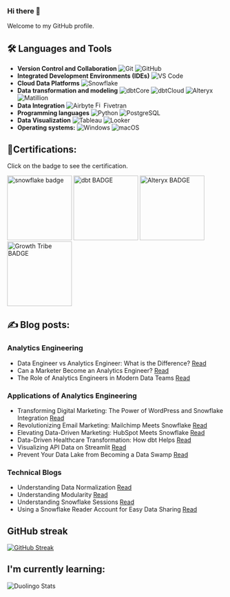 ### Hi there 👋

Welcome to my GitHub profile.

## 🛠️ Languages and Tools

- **Version Control and Collaboration** ![Git](https://img.shields.io/badge/Git-F05032?logo=Git&logoColor=white&style=flat) ![GitHub](https://img.shields.io/badge/GitHub-181717?logo=GitHub&logoColor=white&style=flat)
- **Integrated Development Environments (IDEs)** ![VS Code](https://img.shields.io/badge/VS%20Code-007ACC?logo=Visual%20Studio%20Code&logoColor=white&style=flat)
- **Cloud Data Platforms** ![Snowflake](https://img.shields.io/badge/Snowflake-29B5E8?logo=Snowflake&logoColor=white&style=flat)
- **Data transformation and modeling** ![dbtCore](https://img.shields.io/badge/dbtCore-FF694B?logo=DBT&logoColor=white&style=flat) ![dbtCloud](https://img.shields.io/badge/dbtCloud-FF694B?logo=DBT&logoColor=white&style=flat) ![Alteryx](https://img.shields.io/badge/Alteryx-0078C0?logo=alteryx&logoColor=white&style=flat) ![Matillion](https://img.shields.io/badge/Matillion-19E57F?logo=Matillion&logoColor=white&style=flat)
- **Data Integration**
![Airbyte](https://img.shields.io/badge/Airbyte-615EFF?logo=Airbyte&logoColor=white&style=flat)  <a href="https://your-fivetran-link-here" target="_blank"><img src="https://cdn.icon-icons.com/icons2/2699/PNG/512/fivetran_logo_icon_170149.png" alt="Fivetran" width="15" height="15"></a> Fivetran
- **Programming languages** ![Python](https://img.shields.io/badge/Python-3776AB?logo=Python&logoColor=white&style=flat) ![PostgreSQL](https://img.shields.io/badge/PostgreSQL-336791?logo=PostgreSQL&logoColor=white&style=flat)
- **Data Visualization** ![Tableau](https://img.shields.io/badge/Tableau-E97627?logo=Tableau&logoColor=white&style=flat) ![Looker](https://img.shields.io/badge/Looker-4285F4?logo=Looker&logoColor=white&style=flat)
- **Operating systems:** ![Windows](https://img.shields.io/badge/Windows-0078D6?logo=Windows&logoColor=white&style=flat) ![macOS](https://img.shields.io/badge/macOS-000000?logo=macOS&logoColor=white&style=flat)


## 📄Certifications:

Click on the badge to see the certification.

[<img alt="snowflake badge" width="150" src="https://miro.medium.com/v2/resize:fit:302/0*rSN2PYxEHCVi-_Es.png"/>](https://pdf.credential.net/9hopyggw_1698911053725.pdf) [<img alt="dbt BADGE" width="150" src="https://templates.images.credential.net/167892285199942014616515742341.png"/>](https://credentials.getdbt.com/84d416da-8341-4463-bf09-cbf8f8792aec#gs.3tise5) [<img alt="Alteryx BADGE" width="150" src="https://images.credly.com/size/340x340/images/14744318-8d6a-49c3-971d-6a4a0f524925/Certification_Designer_Core.png"/>](https://www.credly.com/badges/9328d8d9-cbaf-4a52-bdeb-1549e622d57a/public_url) [<img alt="Growth Tribe BADGE" width="150" src="https://api.sertifier.com/userdata/08d9f799-b40a-8cb0-1f3e-46a314b27fb2/2d6bbff5-1036-4218-b8e2-1530075e5e06.png"/>](https://certificates.growthtribe.io/en/verify/58415215742700)

## ✍️ Blog posts:

### Analytics Engineering
- Data Engineer vs Analytics Engineer: What is the Difference? [Read](https://nimbusintelligence.com/2023/09/data-engineer-vs-analytics-engineer-what-is-the-difference/)
- Can a Marketer Become an Analytics Engineer? [Read](https://nimbusintelligence.com/2023/09/can-a-marketer-become-an-analytics-engineer/)
- The Role of Analytics Engineers in Modern Data Teams [Read](https://nimbusintelligence.com/2023/11/the-role-of-analytics-engineers-in-modern-data-teams/)


### Applications of Analytics Engineering
- Transforming Digital Marketing: The Power of WordPress and Snowflake Integration [Read](https://nimbusintelligence.com/2023/12/transforming-digital-marketing-the-power-of-wordpress-and-snowflake-integration/)
- Revolutionizing Email Marketing: Mailchimp Meets Snowflake [Read](https://nimbusintelligence.com/2023/12/revolutionizing-email-marketing-mailchimp-meets-snowflake/)
- Elevating Data-Driven Marketing: HubSpot Meets Snowflake [Read](https://nimbusintelligence.com/2023/11/elevating-data-driven-marketing-hubspot-meets-snowflake/)
- Data-Driven Healthcare Transformation: How dbt Helps [Read](https://nimbusintelligence.com/2023/11/data-driven-healthcare-transformation-how-dbt-helps/)
- Visualizing API Data on Streamlit [Read](https://nimbusintelligence.com/2023/10/visualizing-api-data-on-streamlit/)
- Prevent Your Data Lake from Becoming a Data Swamp [Read](https://nimbusintelligence.com/2023/10/prevent-your-data-lake-from-becoming-a-data-swamp/)

### Technical Blogs
- Understanding Data Normalization [Read](https://nimbusintelligence.com/2023/09/understanding-data-normalization/)
- Understanding Modularity [Read](https://nimbusintelligence.com/2023/11/understanding-modularity/)
- Understanding Snowflake Sessions [Read](https://nimbusintelligence.com/2023/10/what-are-snowflake-sessions/)
- Using a Snowflake Reader Account for Easy Data Sharing [Read](https://nimbusintelligence.com/2023/10/using-a-snowflake-reader-account-for-easy-data-sharing/)

## GitHub streak
[![GitHub Streak](https://github-readme-streak-stats.herokuapp.com/?user=darko-nimbus)](https://git.io/streak-stats)


## I'm currently learning: 
<img src="https://duolingo-stats-card.vercel.app/api?id=431102140&theme=dark" alt="Duolingo Stats"/>


